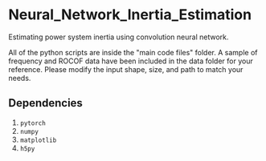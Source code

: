 # Neural_Network_Inertia_Estimation
Estimating power system inertia using convolution neural network.

All of the python scripts are inside the "main code files" folder. A sample of frequency and ROCOF data have been included in the data folder for your reference. Please modify the input shape, size, and path to match your needs.

## Dependencies
1. `pytorch`
2. `numpy`
3. `matplotlib`
4. `h5py`



